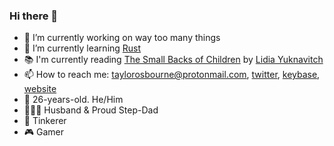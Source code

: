 ### Hi there 👋

- 🔭 I’m currently working on way too many things
- 🌱 I’m currently learning [Rust](https://www.rust-lang.org/)
- 📚 I'm currently reading [The Small Backs of Children](https://www.goodreads.com/book/show/23462654-the-small-backs-of-children) by [Lidia Yuknavitch](https://www.goodreads.com/author/show/435891.Lidia_Yuknavitch)
- 📫 How to reach me: <taylorosbourne@protonmail.com>, [twitter](https://twitter.com/taylorgosbourne), [keybase](https://keybase.io/tozkat), [website](https://taylorosbourne.com/)
- 🚀 26-years-old. He/Him
- 👨‍👩‍👧 Husband & Proud Step-Dad
- 🧰 Tinkerer
- 🎮 Gamer
